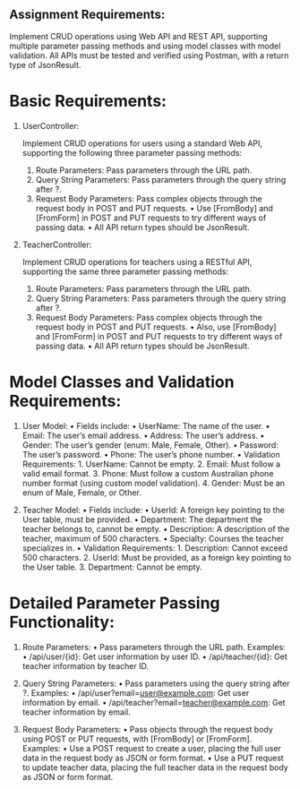 ## Assignment Requirements:

Implement CRUD operations using Web API and REST API, supporting multiple parameter passing methods and using model classes with model validation. All APIs must be tested and verified using Postman, with a return type of JsonResult.

# Basic Requirements:

1. UserController:

   Implement CRUD operations for users using a standard Web API, supporting the following three parameter passing methods:

   1. Route Parameters: Pass parameters through the URL path.
   2. Query String Parameters: Pass parameters through the query string after ?.
   3. Request Body Parameters: Pass complex objects through the request body in POST and PUT requests.
      • Use [FromBody] and [FromForm] in POST and PUT requests to try different ways of passing data.
      • All API return types should be JsonResult.

2. TeacherController:

   Implement CRUD operations for teachers using a RESTful API, supporting the same three parameter passing methods:

   1. Route Parameters: Pass parameters through the URL path.
   2. Query String Parameters: Pass parameters through the query string after ?.
   3. Request Body Parameters: Pass complex objects through the request body in POST and PUT requests.
      • Also, use [FromBody] and [FromForm] in POST and PUT requests to try different ways of passing data.
      • All API return types should be JsonResult.

# Model Classes and Validation Requirements:

1. User Model:
   • Fields include:
   • UserName: The name of the user.
   • Email: The user’s email address.
   • Address: The user’s address.
   • Gender: The user’s gender (enum: Male, Female, Other).
   • Password: The user’s password.
   • Phone: The user’s phone number.
   • Validation Requirements: 1. UserName: Cannot be empty. 2. Email: Must follow a valid email format. 3. Phone: Must follow a custom Australian phone number format (using custom model validation). 4. Gender: Must be an enum of Male, Female, or Other.

2. Teacher Model:
   • Fields include:
   • UserId: A foreign key pointing to the User table, must be provided.
   • Department: The department the teacher belongs to, cannot be empty.
   • Description: A description of the teacher, maximum of 500 characters.
   • Specialty: Courses the teacher specializes in.
   • Validation Requirements: 1. Description: Cannot exceed 500 characters. 2. UserId: Must be provided, as a foreign key pointing to the User table. 3. Department: Cannot be empty.

# Detailed Parameter Passing Functionality:

1. Route Parameters:
   • Pass parameters through the URL path. Examples:
   • /api/user/{id}: Get user information by user ID.
   • /api/teacher/{id}: Get teacher information by teacher ID.

2. Query String Parameters:
   • Pass parameters using the query string after ?. Examples:
   • /api/user?email=user@example.com: Get user information by email.
   • /api/teacher?email=teacher@example.com: Get teacher information by email.

3. Request Body Parameters:
   • Pass objects through the request body using POST or PUT requests, with [FromBody] or [FromForm]. Examples:
   • Use a POST request to create a user, placing the full user data in the request body as JSON or form format.
   • Use a PUT request to update teacher data, placing the full teacher data in the request body as JSON or form format.
